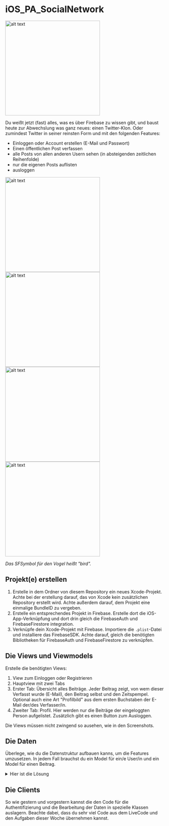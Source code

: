 # iOS_PA_SocialNetwork

<img src="img/logo.png" alt="alt text" width="300"/>

Du weißt jetzt (fast) alles, was es über Firebase zu wissen gibt, und baust heute zur Abwechslung was ganz neues: einen Twitter-Klon. Oder zumindest Twitter in seiner reinsten Form und mit den folgenden Features:

- Einloggen oder Account erstellen (E-Mail und Passwort)
- Einen öffentlichen Post verfassen
- alle Posts von allen anderen Usern sehen (in absteigenden zeitlichen Reihenfolde)
- nur die eigenen Posts auflisten
- ausloggen

<img src="img/1.png" alt="alt text" width="300"/>
<img src="img/2.png" alt="alt text" width="300"/>
<img src="img/3.png" alt="alt text" width="300"/>
<img src="img/4.png" alt="alt text" width="300"/>

*Das SFSymbol für den Vogel heißt "bird".*

## Projekt(e) erstellen
1. Erstelle in dem Ordner von diesem Repository ein neues Xcode-Projekt. Achte bei der erstellung darauf, das von Xcode kein zusätzlichen Repository erstellt wird. Achte außerdem darauf, dem Projekt eine einmalige BundleID zu vergeben.
2. Erstelle ein entsprechendes Projekt in Firebase. Erstelle dort die iOS-App-Verknüpfung und dort drin gleich die FirebaseAuth und FirebaseFirestore integration.
3. Verknüpfe dein Xcode-Projekt mit Firebase. Importiere die `.plist`-Datei und installiere das FirebaseSDK. Achte darauf, gleich die benötigten Bibliotheken für FirebaseAuth und FirebaseFirestore zu verknüpfen.

## Die Views und Viewmodels
Erstelle die benötigten Views:
1. View zum Einloggen oder Registrieren
2. Hauptview mit zwei Tabs
3. Erster Tab: Übersicht alles Beiträge. Jeder Beitrag zeigt, von wem dieser Verfasst wurde (E-Mail), den Beitrag selbst und den Zeitspempel. Optional auch eine Art "Profilbild" aus dem ersten Buchstaben der E-Mail der/des Verfasser/in.
4. Zweiter Tab: Profil. Hier werden nur die Beiträge der eingeloggten Person aufgelistet. Zusätzlich gibt es einen Button zum Ausloggen.

Die Views müssen nicht zwingend so ausehen, wie in den Screenshots.

## Die Daten
Überlege, wie du die Datenstruktur aufbauen kanns, um die Features umzusetzen. In jedem Fall brauchst du ein Model für ein/e User/in und ein Model für einen Beitrag.
<details>
  <summary>Hier ist die Lösung</summary>

Am besten eignet sich hier der "flache" Aufbau, das heißt die Collections für die Benutzer/innen und die Beiträge liegen auf einer Ebene. Die Beiträge beinhalten zusätzlich die User-ID und die E-Mail. So können wir ganz einfach für den erstern Screen alle Beiträge holen. Für den Profil-Screen machen wir dann das Gleiche, nur dass wir zusätzlich nach der ID der eingeloggten Person filtern.
</details>

## Die Clients
So wie gestern und vorgestern kannst die den Code für die Authentifizierung und die Bearbeitung der Daten in spezielle Klassen auslagern. Beachte dabei, dass du sehr viel Code aus dem LiveCode und den Aufgaben dieser Woche übernehmen kannst.